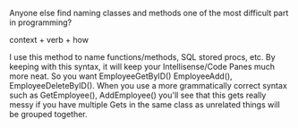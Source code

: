 Anyone else find naming classes and methods one of the most difficult part in programming?


context + verb + how

I use this method to name functions/methods, SQL stored procs, etc. By keeping with this syntax, it will keep your Intellisense/Code Panes much more neat. So you want EmployeeGetByID() EmployeeAdd(), EmployeeDeleteByID(). When you use a more grammatically correct syntax such as GetEmployee(), AddEmployee() you'll see that this gets really messy if you have multiple Gets in the same class as unrelated things will be grouped together.


